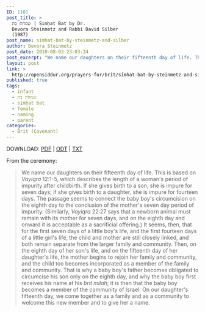 ```yaml
---
ID: 1101
post_title: >
  שמחת בת | Simḥat Bat by Dr.
  Devora Steinmetz and Rabbi David Silber
  (1987)
post_name: simhat-bat-by-steinmetz-and-silber
author: Devora Steinmetz
post_date: 2010-08-03 23:03:24
post_excerpt: "We name our daughters on their fifteenth day of life. This is based on <em>Vayiqra</em> 12:1-5, which describes the length of a woman's period of impurity after childbirth. If she gives birth to a son, she is impure for seven days; if she gives birth to a daughter, she is impure for fourteen days. The passage seems to connect the baby boy's circumcision on the eighth day to the conclusion of the mother's seven day period of impurity. (Similarly, <em>Vayiqra</em> 22:27 says that a newborn animal must remain with its mother for seven days, and on the eighth day and onward it is acceptable as a sacrificial offering.) It seems, then, that for the first seven days of a little boy's life, and the first fourteen days of a little girl's life, the child and mother are still closely linked, and both remain separate from the larger family and community. Then, on the eighth day of her son's life, and on the fifteenth day of her daughter's life, the mother begins to rejoin her family and community, and the child too becomes incorporated as a member of the family and community. That is why a baby boy's father becomes obligated to circumcise his son only on the eighth day, and why the baby boy first receives his name at his <em>brit milah</em>; it is then that the baby boy becomes a member of the community of Israel. On our daughter's fifteenth day, we come together as a family and as a community to welcome this new member and to give her a name."
layout: post
link: >
  http://opensiddur.org/prayers-for/brit/simhat-bat-by-steinmetz-and-silber/
published: true
tags:
  - infant
  - שמחת בת
  - simḥat bat
  - female
  - naming
  - parent
categories:
  - Brit (Covenant)
---
```

DOWNLOAD: <a class="pdf" href="http://opensiddur.org/wp-content/uploads/2010/08/Simḥat-Bat-by-Steinmetz-and-Silber.pdf">PDF</a> | <a class="download" href="http://opensiddur.org/wp-content/uploads/2010/08/Simḥat-Bat-by-Steinmetz-and-Silber.odt">ODT</a> | <a class="download" href="http://opensiddur.org/wp-content/uploads/2010/08/Simḥat-Bat-by-Steinmetz-and-Silber.txt">TXT</a>

<div class="english">
From the ceremony:

<blockquote>We name our daughters on their fifteenth day of life. This is based on <em>Vayiqra</em> 12:1-5, which describes the length of a woman's period of impurity after childbirth. If she gives birth to a son, she is impure for seven days; if she gives birth to a daughter, she is impure for fourteen days. The passage seems to connect the baby boy's circumcision on the eighth day to the conclusion of the mother's seven day period of impurity. (Similarly, <em>Vayiqra</em> 22:27 says that a newborn animal must remain with its mother for seven days, and on the eighth day and onward it is acceptable as a sacrificial offering.) It seems, then, that for the first seven days of a little boy's life, and the first fourteen days of a little girl's life, the child and mother are still closely linked, and both remain separate from the larger family and community. Then, on the eighth day of her son's life, and on the fifteenth day of her daughter's life, the mother begins to rejoin her family and community, and the child too becomes incorporated as a member of the family and community. That is why a baby boy's father becomes obligated to circumcise his son only on the eighth day, and why the baby boy first receives his name at his <em>brit milah</em>; it is then that the baby boy becomes a member of the community of Israel. On our daughter's fifteenth day, we come together as a family and as a community to welcome this new member and to give her a name.</blockquote>
</div>
